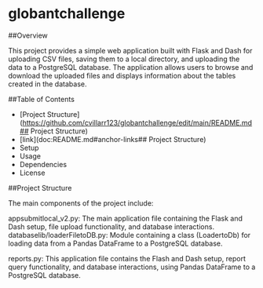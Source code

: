 ﻿# globantchallenge

##Overview

This project provides a simple web application built with Flask and Dash for uploading CSV files, saving them to a local directory, and uploading the data to a PostgreSQL database. The application allows users to browse and download the uploaded files and displays information about the tables created in the database.


##Table of Contents
+ [Project Structure](https://github.com/cvillarr123/globantchallenge/edit/main/README.md## Project Structure)
+ [link](doc:README.md#anchor-links## Project Structure)
+ Setup
+ Usage
+ Dependencies
+ License

##Project Structure

The main components of the project include:

appsubmitlocal_v2.py: The main application file containing the Flask and Dash setup, file upload functionality, and database interactions.
databaselib/loaderFiletoDB.py: Module containing a class (LoadertoDb) for loading data from a Pandas DataFrame to a PostgreSQL database.

reports.py: This application file contains the Flash and Dash setup, report query functionality, and database interactions, using Pandas DataFrame to a PostgreSQL database.
